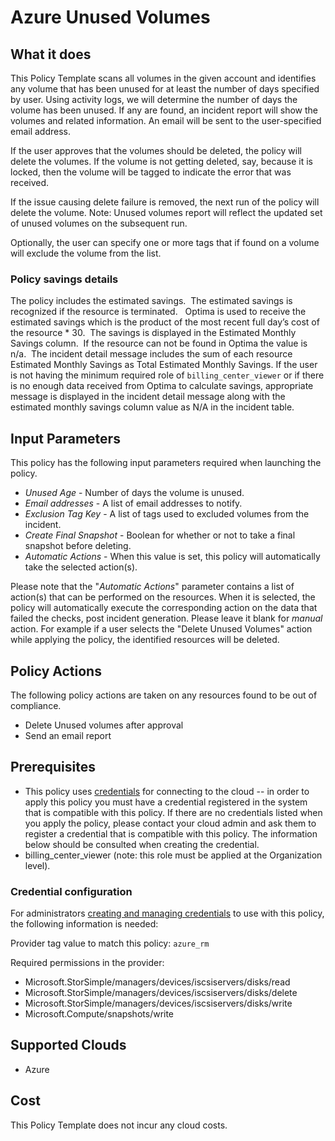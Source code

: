 # Azure Unused Volumes

## What it does

This Policy Template scans all volumes in the given account and identifies any volume that has been unused for at least the number of days specified by user. Using activity logs, we will determine the number of days the volume has been unused. If any are found, an incident report will show the volumes and related information. An email will be sent to the user-specified email address.

If the user approves that the volumes should be deleted, the policy will delete the volumes.
If the volume is not getting deleted, say, because it is locked, then the volume will be tagged to indicate the error that was received.

If the issue causing delete failure is removed, the next run of the policy will delete the volume.
Note: Unused volumes report will reflect the updated set of unused volumes on the subsequent run.

Optionally, the user can specify one or more tags that if found on a volume will exclude the volume from the list.

### Policy savings details

The policy includes the estimated savings.  The estimated savings is recognized if the resource is terminated.   Optima is used to receive the estimated savings which is the product of the most recent full day’s cost of the resource * 30.  The savings is displayed in the Estimated Monthly Savings column.  If the resource can not be found in Optima the value is n/a.  The incident detail message includes the sum of each resource Estimated Monthly Savings as Total Estimated Monthly Savings.
If the user is not having the minimum required role of `billing_center_viewer` or if there is no enough data received from Optima to calculate savings, appropriate message is displayed in the incident detail message along with the estimated monthly savings column value as N/A in the incident table.

## Input Parameters

This policy has the following input parameters required when launching the policy.

- *Unused Age* - Number of days the volume is unused.
- *Email addresses* - A list of email addresses to notify.
- *Exclusion Tag Key* - A list of tags used to excluded volumes from the incident.
- *Create Final Snapshot* - Boolean for whether or not to take a final snapshot before deleting.
- *Automatic Actions* - When this value is set, this policy will automatically take the selected action(s).

Please note that the "*Automatic Actions*" parameter contains a list of action(s) that can be performed on the resources. When it is selected, the policy will automatically execute the corresponding action on the data that failed the checks, post incident generation. Please leave it blank for *manual* action.
For example if a user selects the "Delete Unused Volumes" action while applying the policy, the identified resources will be deleted.

## Policy Actions

The following policy actions are taken on any resources found to be out of compliance.

- Delete Unused volumes after approval
- Send an email report

## Prerequisites

- This policy uses [credentials](https://docs.rightscale.com/policies/users/guides/credential_management.html) for connecting to the cloud -- in order to apply this policy you must have a credential registered in the system that is compatible with this policy. If there are no credentials listed when you apply the policy, please contact your cloud admin and ask them to register a credential that is compatible with this policy. The information below should be consulted when creating the credential.
- billing_center_viewer (note: this role must be applied at the Organization level).

### Credential configuration

For administrators [creating and managing credentials](https://docs.rightscale.com/policies/users/guides/credential_management.html) to use with this policy, the following information is needed:

Provider tag value to match this policy: `azure_rm`

Required permissions in the provider:

- Microsoft.StorSimple/managers/devices/iscsiservers/disks/read
- Microsoft.StorSimple/managers/devices/iscsiservers/disks/delete
- Microsoft.StorSimple/managers/devices/iscsiservers/disks/write
- Microsoft.Compute/snapshots/write

## Supported Clouds

- Azure

## Cost

This Policy Template does not incur any cloud costs.
